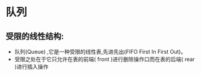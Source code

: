 # 队列 
## 受限的线性结构:
* 队列(Queue) ,它是一种受限的线性表,先进先出(FIFO First In First Out)。
* 受限之处在于它只允许在表的前端( front )进行删除操作口而在表的后端( rear )进行插入操作
